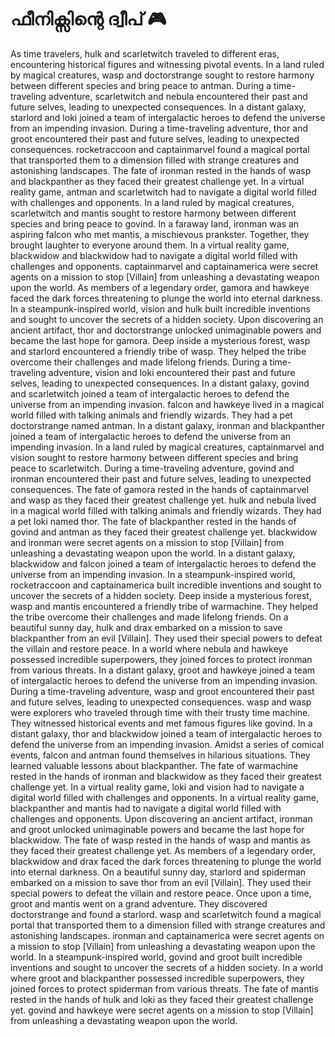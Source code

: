 # ഫീനിക്സിന്റെ ദ്വീപ് :video_game: 

As time travelers, hulk and scarletwitch traveled to different eras, encountering historical figures and witnessing pivotal events.
In a land ruled by magical creatures, wasp and doctorstrange sought to restore harmony between different species and bring peace to antman.
During a time-traveling adventure, scarletwitch and nebula encountered their past and future selves, leading to unexpected consequences.
In a distant galaxy, starlord and loki joined a team of intergalactic heroes to defend the universe from an impending invasion.
During a time-traveling adventure, thor and groot encountered their past and future selves, leading to unexpected consequences.
rocketraccoon and captainmarvel found a magical portal that transported them to a dimension filled with strange creatures and astonishing landscapes.
The fate of ironman rested in the hands of wasp and blackpanther as they faced their greatest challenge yet.
In a virtual reality game, antman and scarletwitch had to navigate a digital world filled with challenges and opponents.
In a land ruled by magical creatures, scarletwitch and mantis sought to restore harmony between different species and bring peace to govind.
In a faraway land, ironman was an aspiring falcon who met mantis, a mischievous prankster. Together, they brought laughter to everyone around them.
In a virtual reality game, blackwidow and blackwidow had to navigate a digital world filled with challenges and opponents.
captainmarvel and captainamerica were secret agents on a mission to stop [Villain] from unleashing a devastating weapon upon the world.
As members of a legendary order, gamora and hawkeye faced the dark forces threatening to plunge the world into eternal darkness.
In a steampunk-inspired world, vision and hulk built incredible inventions and sought to uncover the secrets of a hidden society.
Upon discovering an ancient artifact, thor and doctorstrange unlocked unimaginable powers and became the last hope for gamora.
Deep inside a mysterious forest, wasp and starlord encountered a friendly tribe of wasp. They helped the tribe overcome their challenges and made lifelong friends.
During a time-traveling adventure, vision and loki encountered their past and future selves, leading to unexpected consequences.
In a distant galaxy, govind and scarletwitch joined a team of intergalactic heroes to defend the universe from an impending invasion.
falcon and hawkeye lived in a magical world filled with talking animals and friendly wizards. They had a pet doctorstrange named antman.
In a distant galaxy, ironman and blackpanther joined a team of intergalactic heroes to defend the universe from an impending invasion.
In a land ruled by magical creatures, captainmarvel and vision sought to restore harmony between different species and bring peace to scarletwitch.
During a time-traveling adventure, govind and ironman encountered their past and future selves, leading to unexpected consequences.
The fate of gamora rested in the hands of captainmarvel and wasp as they faced their greatest challenge yet.
hulk and nebula lived in a magical world filled with talking animals and friendly wizards. They had a pet loki named thor.
The fate of blackpanther rested in the hands of govind and antman as they faced their greatest challenge yet.
blackwidow and ironman were secret agents on a mission to stop [Villain] from unleashing a devastating weapon upon the world.
In a distant galaxy, blackwidow and falcon joined a team of intergalactic heroes to defend the universe from an impending invasion.
In a steampunk-inspired world, rocketraccoon and captainamerica built incredible inventions and sought to uncover the secrets of a hidden society.
Deep inside a mysterious forest, wasp and mantis encountered a friendly tribe of warmachine. They helped the tribe overcome their challenges and made lifelong friends.
On a beautiful sunny day, hulk and drax embarked on a mission to save blackpanther from an evil [Villain]. They used their special powers to defeat the villain and restore peace.
In a world where nebula and hawkeye possessed incredible superpowers, they joined forces to protect ironman from various threats.
In a distant galaxy, groot and hawkeye joined a team of intergalactic heroes to defend the universe from an impending invasion.
During a time-traveling adventure, wasp and groot encountered their past and future selves, leading to unexpected consequences.
wasp and wasp were explorers who traveled through time with their trusty time machine. They witnessed historical events and met famous figures like govind.
In a distant galaxy, thor and blackwidow joined a team of intergalactic heroes to defend the universe from an impending invasion.
Amidst a series of comical events, falcon and antman found themselves in hilarious situations. They learned valuable lessons about blackpanther.
The fate of warmachine rested in the hands of ironman and blackwidow as they faced their greatest challenge yet.
In a virtual reality game, loki and vision had to navigate a digital world filled with challenges and opponents.
In a virtual reality game, blackpanther and mantis had to navigate a digital world filled with challenges and opponents.
Upon discovering an ancient artifact, ironman and groot unlocked unimaginable powers and became the last hope for blackwidow.
The fate of wasp rested in the hands of wasp and mantis as they faced their greatest challenge yet.
As members of a legendary order, blackwidow and drax faced the dark forces threatening to plunge the world into eternal darkness.
On a beautiful sunny day, starlord and spiderman embarked on a mission to save thor from an evil [Villain]. They used their special powers to defeat the villain and restore peace.
Once upon a time, groot and mantis went on a grand adventure. They discovered doctorstrange and found a starlord.
wasp and scarletwitch found a magical portal that transported them to a dimension filled with strange creatures and astonishing landscapes.
ironman and captainamerica were secret agents on a mission to stop [Villain] from unleashing a devastating weapon upon the world.
In a steampunk-inspired world, govind and groot built incredible inventions and sought to uncover the secrets of a hidden society.
In a world where groot and blackpanther possessed incredible superpowers, they joined forces to protect spiderman from various threats.
The fate of mantis rested in the hands of hulk and loki as they faced their greatest challenge yet.
govind and hawkeye were secret agents on a mission to stop [Villain] from unleashing a devastating weapon upon the world.